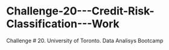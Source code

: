# Challenge-20---Credit-Risk-Classification---Work
Challenge # 20. University of Toronto. Data Analisys Bootcamp
